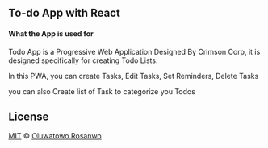 ## To-do App with React

#### What the App is used for

Todo App is a Progressive Web Application Designed By Crimson Corp, it is
designed specifically for creating Todo Lists.

In this PWA, you can create Tasks, Edit Tasks, Set Reminders, Delete Tasks

you can also Create list of Task to categorize you Todos

## License

[MIT](https://github.com/CRIMSON-CORP/React-Todo-App/blob/Reminder/LICENSE.md) &copy; [Oluwatowo Rosanwo](https://api.whatsapp.com/send?phone=+2348024537884&text=Hi20%Crimson%20%")
